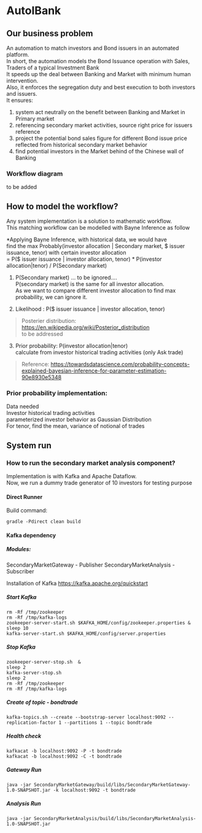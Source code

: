# AutoIBank

## Our business problem
An automation to match investors and Bond issuers in an automated platform. <br>
In short, the automation models the Bond Issuance operation with Sales, Traders of a typical Investment Bank <br>
It speeds up the deal between Banking and Market with minimum human intervention. <br>
Also, it enforces the segregation duty and best execution to both investors and issuers. <br>
It ensures: <br>
1. system act neutrally on the benefit between Banking and Market in Primary market <br>
2. referencing secondary market activities, source right price for issuers reference <br>
3. project the potential bond sales figure for different Bond issue price reflected from historical secondary market behavior<br>
4. find potential investors in the Market behind of the Chinese wall of Banking <br>
 
### Workflow diagram
to be added

## How to model the workflow?
Any system implementation is a solution to mathematic workflow. <br>
This matching workflow can be modelled with Bayne Inference as follow <br>


*Applying Bayne Inference, with historical data, we would have <br>
find the max Probably(investor allocation | Secondary market, $ issuer issuance, tenor) with certain investor allocation <br>
= P($ issuer issuance | investor allocation, tenor) * P(investor allocation|tenor) / P(Secondary market)
1. P(Secondary market) ... to be ignored.... <br>
P(secondary market) is the same for all investor allocation. <br>
As we want to compare different investor allocation to find max probability, we can ignore it.

2. Likelihood : P($ issuer issuance | investor allocation, tenor) <br>
>Posterier distribution: https://en.wikipedia.org/wiki/Posterior_distribution <br>
to be addressed <br>

3. Prior probability: P(investor allocation|tenor) <br>
calculate from investor historical trading activities (only Ask trade)

>Reference: https://towardsdatascience.com/probability-concepts-explained-bayesian-inference-for-parameter-estimation-90e8930e5348

### Prior probability implementation:
Data needed <br>
Investor historical trading activities <br>
parameterized investor behavior as Gaussian Distribution <br>
For tenor, find the mean, variance of notional of trades <br>


## System run
### How to run the secondary market analysis component?
Implementation is with Kafka and Apache Dataflow. <br>
Now, we run a dummy trade generator of 10 investors for testing purpose

#### Direct Runner
Build command:
```
gradle -Pdirect clean build
```


#### Kafka dependency
##### Modules:
SecondaryMarketGateway - Publisher
SecondaryMarketAnalysis - Subscriber

Installation of Kafka
https://kafka.apache.org/quickstart
##### Start Kafka
````
rm -Rf /tmp/zookeeper
rm -Rf /tmp/kafka-logs
zookeeper-server-start.sh $KAFKA_HOME/config/zookeeper.properties & 
sleep 10
kafka-server-start.sh $KAFKA_HOME/config/server.properties 
````
##### Stop Kafka
````
zookeeper-server-stop.sh  & 
sleep 2
kafka-server-stop.sh 
sleep 2
rm -Rf /tmp/zookeeper
rm -Rf /tmp/kafka-logs
````

##### Create of topic - bondtrade
````
kafka-topics.sh --create --bootstrap-server localhost:9092 --replication-factor 1 --partitions 1 --topic bondtrade
````

##### Health check
````
kafkacat -b localhost:9092 -P -t bondtrade 
kafkacat -b localhost:9092 -C -t bondtrade
````

##### Gateway Run
````
java -jar SecondaryMarketGateway/build/libs/SecondaryMarketGateway-1.0-SNAPSHOT.jar -k localhost:9092 -t bondtrade
````
##### Analysis Run
````
java -jar SecondaryMarketAnalysis/build/libs/SecondaryMarketAnalysis-1.0-SNAPSHOT.jar 
````